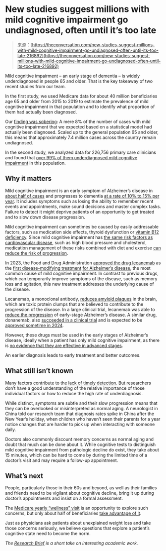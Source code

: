 <!--yml
category: 未分类
date: 2024-05-29 12:35:41
-->

# New studies suggest millions with mild cognitive impairment go undiagnosed, often until it’s too late

> 来源：[https://theconversation.com/new-studies-suggest-millions-with-mild-cognitive-impairment-go-undiagnosed-often-until-its-too-late-216892](https://theconversation.com/new-studies-suggest-millions-with-mild-cognitive-impairment-go-undiagnosed-often-until-its-too-late-216892)

Mild cognitive impairment – an early stage of dementia – is widely underdiagnosed in people 65 and older. That is the key takeaway of two recent studies from our team.

In the first study, we used Medicare data for about 40 million beneficiaries age 65 and older from 2015 to 2019 to estimate the prevalence of mild cognitive impairment in that population and to identify what proportion of them had actually been diagnosed.

Our [finding was sobering](https://doi.org/10.1186/s13195-023-01272-z): A mere 8% of the number of cases with mild cognitive impairment that we expected based on a statistical model had actually been diagnosed. Scaled up to the general population 65 and older, this means that approximately 7.4 million cases across the country remain undiagnosed.

In the second study, we analyzed data for 226,756 primary care clinicians and found that [over 99% of them underdiagnosed mild cognitive impairment](https://doi.org/10.14283/jpad.2023.131) in this population.

## Why it matters

Mild cognitive impairment is an early symptom of Alzheimer’s disease in [about half of cases](https://doi.org/10.1001/jama.2019.2000) and progresses to dementia [at a rate of 10% to 15% per year](https://www.alz.org/alzheimers-dementia/what-is-dementia/related_conditions/mild-cognitive-impairment). It includes symptoms such as losing the ability to remember recent events and appointments, make sound decisions and master complex tasks. Failure to detect it might deprive patients of an opportunity to get treated and to slow down disease progression.

Mild cognitive impairment can sometimes be caused by easily addressable factors, such as medication side effects, thyroid dysfunction or [vitamin B12 deficiency](https://theconversation.com/vitamin-b12-deficiency-is-a-common-health-problem-that-can-have-serious-consequences-but-doctors-often-overlook-it-192714). Since mild cognitive impairment has [the same risk factors as cardiovascular disease](https://doi.org/10.1016/j.amjopharm.2008.06.004), such as high blood pressure and cholesterol, medication management of these risks combined with diet and exercise [can reduce the risk of progression](https://doi.org/10.1016/S0140-6736(15)60461-5).

In 2023, the Food and Drug Administration [approved the drug lecanemab](https://www.fda.gov/news-events/press-announcements/fda-converts-novel-alzheimers-disease-treatment-traditional-approval) as the [first disease-modifying treatment](https://theconversation.com/what-the-fdas-accelerated-approval-of-a-new-alzheimers-drug-could-mean-for-those-with-the-disease-5-questions-answered-about-lecanemab-197460) [for Alzheimer’s disease](https://www.nia.nih.gov/health/alzheimers-causes-and-risk-factors/what-happens-brain-alzheimers-disease), the most common cause of mild cognitive impairment. In contrast to previous drugs, which can temporarily improve symptoms of the disease, such as memory loss and agitation, this new treatment addresses the underlying cause of the disease.

Lecanemab, a monoclonal antibody, [reduces amyloid plaques](https://www.news-medical.net/health/What-are-Amyloid-Plaques.aspx#) in the brain, which are toxic protein clumps that are believed to contribute to the progression of the disease. In a large clinical trial, lecanemab was able to [reduce the progression](https://doi.org/10.1056/NEJMoa2212948) of early-stage Alzheimer’s disease. A similar drug, donanemab, also [succeeded in a clinical trial](https://doi.org/10.1001/jama.2023.13239) and is expected to be [approved sometime in 2024](https://www.medicalnewstoday.com/articles/fda-delays-approval-of-alzheimers-drug-donanemab-what-experts-think).

However, these drugs must be used in the early stages of Alzheimer’s disease, ideally when a patient has only mild cognitive impairment, as there is [no evidence that they are effective in advanced stages](https://www.alz.org/alzheimers-dementia/treatments/lecanemab-leqembi#).

An earlier diagnosis leads to early treatment and better outcomes.

## What still isn’t known

Many factors contribute to the [lack of timely detection](https://doi.org/10.1002/alz.13051). But researchers don’t have a good understanding of the relative importance of those individual factors or how to reduce the high rate of underdiagnosis.

While distinct, symptoms are subtle and their slow progression means that they can be overlooked or misinterpreted as normal aging. A neurologist in China told our research team that diagnosis rates spike in China after the New Year’s holiday, when children who haven’t seen their parents for a year notice changes that are harder to pick up when interacting with someone daily.

Doctors also commonly discount memory concerns as normal aging and doubt that much can be done about it. While cognitive tests to distinguish mild cognitive impairment from pathologic decline do exist, they take about 15 minutes, which can be hard to come by during the limited time of a doctor’s visit and may require a follow-up appointment.

## What’s next

People, particularly those in their 60s and beyond, as well as their families and friends need to be vigilant about cognitive decline, bring it up during doctor’s appointments and insist on a formal assessment.

The [Medicare yearly “wellness” visit](https://www.medicare.gov/coverage/yearly-wellness-visits) is an opportunity to explore such concerns, but only about half of beneficiaries [take advantage of it](https://doi.org/10.1377/hlthaff.2019.01795).

Just as physicians ask patients about unexplained weight loss and take those concerns seriously, we believe questions that explore a patient’s cognitive state need to become the norm.

*The [Research Brief](https://theconversation.com/us/topics/research-brief-83231) is a short take on interesting academic work.*
